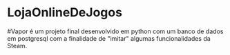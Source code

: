 # LojaOnlineDeJogos
#Vapor é um projeto final desenvolvido em python com um banco de dados em postgresql com a finalidade de "imitar" algumas funcionalidades da Steam.
